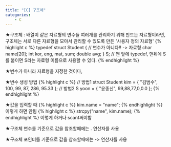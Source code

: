 ```yaml
---
title: "[C] 구조체"
categories:
    - C
---
```

★구조체 : 배열이 같은 자료형의 변수들 여러개를 관리하기 위해 만드는 자료형이라면,
구조체는 서로 다른 자료형을 모아서 관리할 수 있도록 만든 '사용자 정의 자료형'
{% highlight c %}
typedef struct Student {	//	변수가 아니다!! -> 자료형
	char name[20];
	int kor, eng, mat, sum;
	double avg;
} S; // 맨 앞에 typedef, 맨뒤에 S를 붙이면 S라는 자료형 이름으로 사용할 수 있다.
{% endhighlight %}

★변수가 아니라 자료형을 지정한 것이다,

★변수 생성 방법
{% highlight c %}
// 방법1
struct Student kim = { "김범수", 100, 99, 87, 286, 95.33 };
// 방법2
S yoon = { "윤종신", 99,88,77,0,0.0 };
{% endhighlight %}

★값을 입력할 때
{% highlight c %}
kim.name = "name";
{% endhighlight %}
이렇게 하면 안됨
{% highlight c %}
strcpy("name", kim.name);
{% endhighlight %}
이렇게 하거나 scanf써야함

★구조체 변수를 기준으로 값을 참조할때에는 . 연산자를 사용

★구조체 포인터를 기준으로 값을 참조할때에는 -> 연산자를 사용